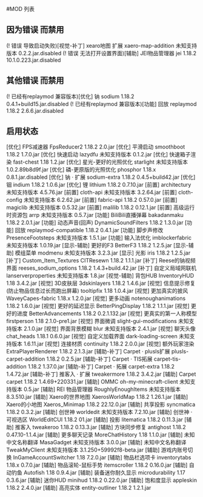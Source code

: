 #MOD 列表
## 因为错误 而禁用
(! 错误 导致启动失败)[视觉-补丁] xearo地图 扩展 xaero-map-addition 未知支持版本 0.2.2.jar.disabled
(! 错误 无法打开设置界面)[辅助] JEI物品管理器 jei 1.18.2 10.1.0.223.jar.disabled
## 其他错误 而禁用
(! 已经有replaymod 兼容版本)[优化] 钠 sodium 1.18.2 0.4.1+build15.jar.disabled
(! 已经有replaymod 兼容版本)[功能] 回放 replaymod 1.18.2 2.6.6.jar.disabled
## 启用状态
[优化] FPS减速器 FpsReducer2 1.18.2 2.0.jar
[优化] 平滑启动 smoothboot 1.18.2 1.7.0.jar
[优化] 快速启动 lazydfu 未知支持版本 0.1.2.jar
[优化] 快速箱子渲染 fast-chest 1.18 1.2.jar
[优化] 星光-更好的光照优化 starlight 未知支持版本 1.0.2.89b8d9f.jar
[优化] 磷-更原版的光照优化 phosphor 1.18.x 0.8.1.jar.disabled
[优化] 钠 · 扩展 sodium-extra 1.18.2 0.4.5+build42.jar
[优化] 铟 indium 1.18.2 1.0.6.jar
[优化] 锂 lithium 1.18.2 0.7.10.jar
[前置] architectury 未知支持版本 4.5.76.jar
[前置] cloth-api 未知支持版本 3.2.64.jar
[前置] cloth-config 未知支持版本 6.2.62.jar
[前置] fabric-api 1.18.2 0.57.0.jar
[前置] magiclib 未知支持版本 0.5.32.jar
[前置] malilib 1.18.2 0.12.1.jar
[前置] 高级运行时资源包 arrp 未知支持版本 0.5.7.jar
[功能] BiliBili直播弹幕 bakadanmaku 1.18.2 2.0.1.jar
[功能] 动态声音(回声) DynamicSoundFilters 1.18.2 1.3.0.jar
[功能] 回放 replaymod-compatible 1.18.2 0.4.1.jar
[功能] 脚步声修改 PresenceFootsteps 未知支持版本 1.5.1.jar
[功能] 输入法优化 imblockerfabric 未知支持版本 1.0.19.jar
[显示-辅助] 更好的F3 BetterF3 1.18.2 1.2.5.jar
[显示-辅助] 模组菜单 modmenu 未知支持版本 3.2.3.jar
[显示] 光影 iris 1.18.2 1.2.5.jar
[补丁] Custom_Item_Textures CITResewn 1.18.2 1.1.1.jar
[补丁] Reese的钠视频界面 reeses_sodium_options 1.18.2 1.4.3+build.42.jar
[补丁] 自定义局域网联机 lanserverproperties 未知支持版本 1.8.jar
[视觉-辅助] 背包HUB InventoryHUD 1.18 3.4.2.jar
[视觉] 3D皮肤层 3dskinlayers 1.18.2 1.4.6.jar
[视觉] 信息提示修复(防止物品信息过长而跑出屏幕) tooltipfix 1.18 1.0.4.jar
[视觉] 更加真实的披风 WaveyCapes-fabric 1.18.x 1.2.0.jar
[视觉] 更多动画 notenoughanimations 1.18.2 1.6.0.jar
[视觉] 更好的延迟显示 BetterPingDisplay 1.18.2 1.1.1.jar
[视觉] 更好的进度 BetterAdvancements 1.18.2 0.2.1.132.jar
[视觉] 更真实的第一人称模型 firstperson 1.18 2.1.0-pre1.jar
[视觉] 界面微调 slight-gui-modifications 未知支持版本 2.1.0.jar
[视觉] 界面背景模糊 blur 未知支持版本 2.4.1.jar
[视觉] 聊天头像 chat_heads 1.18.1 0.6.0.jar
[视觉] 自定义加载界面 dark-loading-screen 未知支持版本 1.6.11.jar
[视觉] 连接材质 continuity 1.18.2 2.0.0.jar
[视觉] 额外玩家渲染 ExtraPlayerRenderer 1.18.2 2.1.3.jar
[辅助-补丁] Carpet · plusls扩展 plusls-carpet-addition 1.18.2 0.2.5.jar
[辅助-补丁] Carpet · TIS拓展 carpet-tis-addition 1.18.2 1.37.0.jar
[辅助-补丁] Carpet · 拓展 carpet-extra 1.18.2 1.4.72.jar
[辅助-补丁] 推客入 · 扩展 tweakermore 1.18.2 3.4.2.jar
[辅助] Carpet carpet 1.18.2 1.4.69+220331.jar
[辅助] OMMC oh-my-minecraft-client 未知支持版本 0.5.jar
[辅助] REI 物品管理器 RoughlyEnoughItems 未知支持版本 8.3.510.jar
[辅助] Xaero的世界地图 XaerosWorldMap 1.18.2 1.26.1.jar
[辅助] Xaero的小地图 Xaeros_Minimap 1.18.2 22.12.0.jar
[辅助] 共享投影 syncmatica 1.18.2 0.3.2.jar
[辅助] 创世神 worldedit 未知支持版本 7.2.10.jar
[辅助] 创世神 · 可视选区 WorldEditCUI 1.18.2 01.jar
[辅助] 投影 litematica 1.18.2 0.11.3.jar
[辅助] 推客入 tweakeroo 1.18.2 0.13.3.jar
[辅助] 方块同步修复 antighost 1.18.2 0.47.10-1.1.4.jar
[辅助] 更多聊天记录 MoreChatHistory 1.18 1.1.0.jar
[辅助] 未知中文名称翻译 MasaGadget 未知支持版本 3.0.0.jar
[辅助] 未知中文名称翻译 TweakMyClient 未知支持版本 3.1.250+59992f8-beta.jar
[辅助] 游戏内账号切换 InGameAccountSwitcher 1.18 7.2.0.jar
[辅助] 物品栏选项卡 inventorytabs 1.18.x 0.7.0.jar
[辅助] 物品滚轮-鼠标手势 itemscroller 1.18.2 0.16.0.jar
[辅助] 自动钓鱼 Autofish 1.18 0.9.4.jar
[辅助] 装备迷你耐久显示 microdurability 1.17 0.3.6.jar
[辅助] 迷你HUD minihud 1.18.2 0.22.0.jar
[辅助] 饱和度显示 appleskin 1.18.2 2.4.0.jar
[辅助] 高亮实体 entity-outliner 1.18.2 1.2.1.jar
